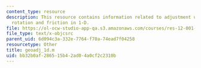 ```yaml
---
content_type: resource
description: This resource contains information related to adjustment under gravity,
  rotation and friction in 1-D.
file: https://ol-ocw-studio-app-qa.s3.amazonaws.com/courses/res-12-001-topics-in-fluid-dynamics-spring-2010/bb32b0af286515b42ad04a0cf2c2310b_geoadj_1d.m
file_type: text/x-objcsrc
parent_uid: 6d094c3a-332e-7764-f70a-74ead7f04258
resourcetype: Other
title: geoadj_1d.m
uid: bb32b0af-2865-15b4-2ad0-4a0cf2c2310b
---
```

